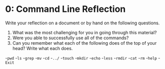 # 0: Command Line Reflection

Write your reflection on a document or by hand on the following questions.

1. What was the most challenging for you in going through this material?
2. Were you able to successfully use all of the commands?
3. Can you remember what each of the following does of the top of your head? Write what each does.

-`pwd`
-`ls`
-`grep`
-`mv`
-`cd`
-`../`
-`touch`
-`mkdir`
-`echo`
-`less`
-`rmdir`
-`cat`
-`rm`
-`help`
-`Exit`